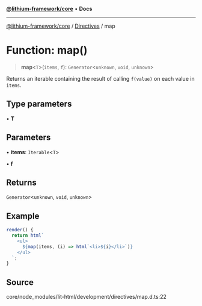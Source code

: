 [**@lithium-framework/core**](../../../README.md) • **Docs**

***

[@lithium-framework/core](../../../README.md) / [Directives](../README.md) / map

# Function: map()

> **map**\<`T`\>(`items`, `f`): `Generator`\<`unknown`, `void`, `unknown`\>

Returns an iterable containing the result of calling `f(value)` on each
value in `items`.

## Type parameters

• **T**

## Parameters

• **items**: `Iterable`\<`T`\>

• **f**

## Returns

`Generator`\<`unknown`, `void`, `unknown`\>

## Example

```ts
render() {
  return html`
    <ul>
      ${map(items, (i) => html`<li>${i}</li>`)}
    </ul>
  `;
}
```

## Source

core/node\_modules/lit-html/development/directives/map.d.ts:22
